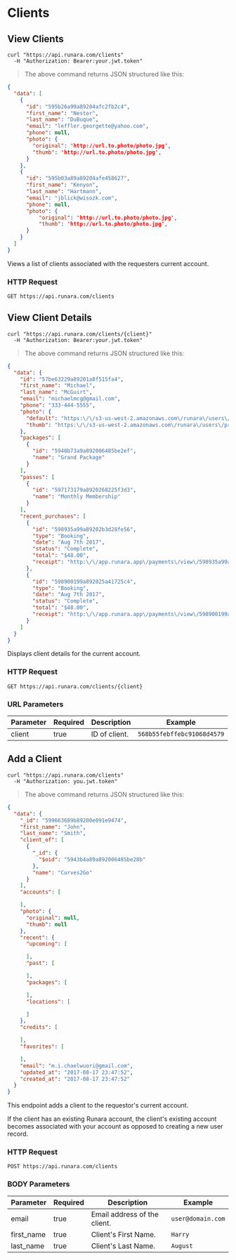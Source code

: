 # Clients

## View Clients

```shell
curl "https://api.runara.com/clients"
  -H "Authorization: Bearer:your.jwt.token"
```

> The above command returns JSON structured like this:

```json
{
  "data": [
    {
      "id": "595b26a99a89204afc2fb2c4",
      "first_name": "Nestor",
      "last_name": "DuBuque",
      "email": "leffler.georgette@yahoo.com",
      "phone": null,
      "photo": {
        "original": 'http://url.to.photo/photo.jpg',
        "thumb": 'http://url.to.photo/photo.jpg',
      }
    },
    {
      "id": "595b03a89a89204afe458627",
      "first_name": "Kenyon",
      "last_name": "Hartmann",
      "email": "jblick@wisozk.com",
      "phone": null,
      "photo": {
          "original": 'http://url.to.photo/photo.jpg',
          "thumb": 'http://url.to.photo/photo.jpg',
      }
    }
  ]
}
```

Views a list of clients associated with the requesters current account.

### HTTP Request

`GET https://api.runara.com/clients`

## View Client Details

```shell
curl "https://api.runara.com/clients/{client}"
  -H "Authorization: Bearer:your.jwt.token"
```

> The above command returns JSON structured like this:

```json
{
  "data": {
    "id": "57be63229a89201a8f515fa4",
    "first_name": "Michael",
    "last_name": "McGuirt",
    "email": "michaelmcg@gmail.com",
    "phone": "333-444-5555",
    "photo": {
      "default": "https:\/\/s3-us-west-2.amazonaws.com\/runara\/users\/profiles\/photo_1496448339_default.jpg",
      "thumb": "https:\/\/s3-us-west-2.amazonaws.com\/runara\/users\/profiles\/photo_1496448339_thumb.jpg"
    },
    "packages": [
      {
        "id": "5940b73a9a892006485be2ef",
        "name": "Grand Package"
      }
    ],
    "passes": [
      {
        "id": "597173179a8920268225f3d3",
        "name": "Monthly Membership"
      }
    ],
    "recent_purchases": [
      {
        "id": "598935a99a89202b3d28fe56",
        "type": "Booking",
        "date": "Aug 7th 2017",
        "status": "Complete",
        "total": "$48.00",
        "receipt": "http:\/\/app.runara.app\/payments\/view\/598935a99a89202b3d28fe56"
      },
      {
        "id": "598900199a892025a41725c4",
        "type": "Booking",
        "date": "Aug 7th 2017",
        "status": "Complete",
        "total": "$48.00",
        "receipt": "http:\/\/app.runara.app\/payments\/view\/598900199a892025a41725c4"
      }
    ]
  }
}
```

Displays client details for the current account.

### HTTP Request

`GET https://api.runara.com/clients/{client}`

### URL Parameters

Parameter | Required | Description | Example
--------- | -------- | ----------- | -----------
client | true | ID of client. | `568b55febffebc91068d4579`

## Add a Client

```shell
curl "https://api.runara.com/clients"
  -H "Authorization: you.jwt.token"
```

> The above command returns JSON structured like this:

```json
{
  "data": {
    "_id": "599663689b89200e091e9474",
    "first_name": "John",
    "last_name": "Smith",
    "client_of": [
      {
        "_id": {
          "$oid": "5943b4a89a892006485be28b"
        },
        "name": "Curves2Go"
      }
    ],
    "accounts": [

    ],
    "photo": {
      "original": null,
      "thumb": null
    },
    "recent": {
      "upcoming": [

      ],
      "past": [

      ],
      "packages": [

      ],
      "locations": [

      ]
    },
    "credits": [

    ],
    "favorites": [

    ],
    "email": "m.i.chaelwuori@gmail.com",
    "updated_at": "2017-08-17 23:47:52",
    "created_at": "2017-08-17 23:47:52"
  }
}
```

This endpoint adds a client to the requestor's current account.

<aside class="notice">
If the client has an existing Runara account, the client's existing account becomes associated with your account as opposed to creating a new user record.
</aside>

### HTTP Request

`POST https://api.runara.com/clients`

### BODY Parameters

Parameter | Required | Description | Example
--------- | ----------- | ----------- | -----------
email | true | Email address of the client. | `user@domain.com`
first_name | true | Client's First Name. | `Harry`
last_name | true | Client's Last Name. | `August`
